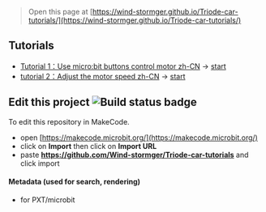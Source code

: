 
> Open this page at [https://wind-stormger.github.io/Triode-car-tutorials/](https://wind-stormger.github.io/Triode-car-tutorials/)

## Tutorials

* [Tutorial 1：Use micro:bit buttons control motor zh-CN](/Triode-car-tutorials/tutorial) → [start](https://makecode.microbit.org/#tutorial:github:wind-stormger/triode-car-tutorials/tutorial)
* [tutorial 2：Adjust the motor speed zh-CN](/Triode-car-tutorials/tutorial_2) → [start](https://makecode.microbit.org/#tutorial:github:wind-stormger/triode-car-tutorials/tutorial_2)


## Edit this project ![Build status badge](https://github.com/Wind-stormger/Triode-car-tutorials/workflows/MakeCode/badge.svg)

To edit this repository in MakeCode.

* open [https://makecode.microbit.org/](https://makecode.microbit.org/)
* click on **Import** then click on **Import URL**
* paste **https://github.com/Wind-stormger/Triode-car-tutorials** and click import

#### Metadata (used for search, rendering)

* for PXT/microbit
<script src="https://makecode.com/gh-pages-embed.js"></script><script>makeCodeRender("{{ site.makecode.home_url }}", "{{ site.github.owner_name }}/{{ site.github.repository_name }}");</script>
